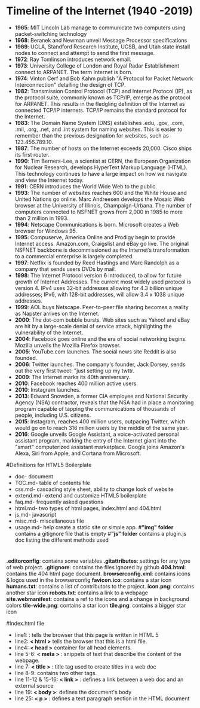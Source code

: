 # Timeline of the Internet (1940 -2019)

* **1965**: MIT Lincoln Lab manage to communicate two computers using packet-switching technology
* **1968**: Beranek and Newman unveil Message Processor specifications
* **1969**: UCLA, Standford Research Institute, UCSB, and Utah state install nodes to connect and attempt to send the first message.
* **1972**: Ray Tomlinson introduces network email.
* **1973**: University College of London and Royal Radar Establishment connect to ARPANET. The term Internet is born.
* **1974**: Vinton Cerf and Bob Kahm publish "A Protocol for Packet Network Interconnection" detailing the design of TCP.
* **1982**: Transmission Control Protocol (TCP) and Internet Protocol (IP), as the protocol suite, commonly known as TCP/IP, emerge as the protocol for ARPANET. This results in the fledgling definition of the Internet as connected TCP/IP internets. TCP/IP remains the standard protocol for the Internet.
* **1983**: The Domain Name System (DNS) establishes  .edu, .gov, .com, .mil, .org, .net, and .int system for naming websites. This is easier to remember than the previous designation for websites, such as 123.456.789.10.
* **1987**: The number of hosts on the Internet exceeds 20,000. Cisco ships its first router.
* **1990**: Tim Berners-Lee, a scientist at CERN, the European Organization for Nuclear Research, develops HyperText Markup Language (HTML). This technology continues to have a large impact on how we navigate and view the Internet today.
* **1991**: CERN introduces the World Wide Web to the public.
* **1993**: The number of websites reaches 600 and the White House and United Nations go online. Marc Andreesen develops the Mosaic Web browser at the University of Illinois, Champaign-Urbana. The number of computers connected to NSFNET grows from 2,000 in 1985 to more than 2 million in 1993.
* **1994**: Netscape Communications is born. Microsoft creates a Web browser for Windows 95.
* **1995**: Compuserve, America Online and Prodigy begin to provide Internet access. Amazon.com, Craigslist and eBay go live. The original NSFNET backbone is decommissioned as the Internet’s transformation to a commercial enterprise is largely completed.
* **1997**: Netflix is founded by Reed Hastings and Marc Randolph as a company that sends users DVDs by mail.
* **1998**: The Internet Protocol version 6 introduced, to allow for future growth of Internet Addresses. The current most widely used protocol is version 4. IPv4 uses 32-bit addresses allowing for 4.3 billion unique addresses; IPv6, with 128-bit addresses, will allow 3.4 x 1038 unique addresses.
* **1999**: AOL buys Netscape. Peer-to-peer file sharing becomes a reality as Napster arrives on the Internet.
* **2000**: The dot-com bubble bursts. Web sites such as Yahoo! and eBay are hit by a large-scale denial of service attack, highlighting the vulnerability of the Internet.
* **2004**: Facebook goes online and the era of social networking begins. Mozilla unveils the Mozilla Firefox browser.
* **2005**: YouTube.com launches. The social news site Reddit is also founded. 
* **2006**: Twitter launches. The company's founder, Jack Dorsey, sends out the very first tweet: "just setting up my twttr.
* **2009**: The Internet marks its 40th anniversary.
* **2010**: Facebook reaches 400 million active users.
* **2010**: Instagram launches.
* **2013**: Edward Snowden, a former CIA employee and National Security Agency (NSA) contractor, reveals that the NSA had in place a monitoring program capable of tapping the communications of thousands of people, including U.S. citizens.
* **2015**: Instagram, reaches 400 million users, outpacing Twitter, which would go on to reach 316 million users by the middle of the same year.
* **2016**: Google unveils Google Assistant, a voice-activated personal assistant program, marking the entry of the Internet giant into the "smart" computerized assistant marketplace. Google joins Amazon's Alexa, Siri from Apple, and Cortana from Microsoft.

#Definitions for HTML5 Boilerplate
* doc- document
* TOC.md- table of contents file
* css.md- cascading style sheet, ability to change look of website
* extend.md- extend and customize HTML5 boilerplate
* faq.md- frequently asked questions
* html.md- two types of html pages, index.html and 404.html
* js.md- javascript
* misc.md- miscellaneous file
* usage.md- help create a static site or simple app. 
#**"img" folder**
contains a gitignore file that is empty
#**"js" folder**
contains a plugin.js doc listing the different methods used
#
**.editorconfig**: contains some variables
**.gitattributes**: settings for any type of web project.
**.gitignore**: contains the files ignored by github
**404.html**: contains the 404 html page document. 
**browserconfig.xml**: contains icons & logos used in the browserconfig
**favicon.ico**: contains a star icon
**humans.txt**: contains a list of contributors to the project.
**icon.png**: contains another star icon
**robots.txt**: contains a link to a webpage
**site.webmanifest**: contains a ref to the icons and a change in background colors
**tile-wide.png**: contains a star icon
**tile.png**: contains a bigger star icon

#Index.html file
* line1: **<!DOCTYPE html>**:  tells the browser that this page is written in HTML 5
* line2: **< html >** tells the browser that this is a html file.
* line4: **< head >** container for all head elements.
* line 5-6: **< meta >** : snippets of text that describe the content of the webpage.
* line 7: **< title >** : title tag used to create titles in a web doc
* line 8-9: contains two other <meta> tags.
* line 11-12 & 15-16: **< link >** : defines a link between a web doc and an external source
* line 19: **< body >**: defines the document's body
* line 25: **< p >** : defines a text paragraph section in the HTML document


